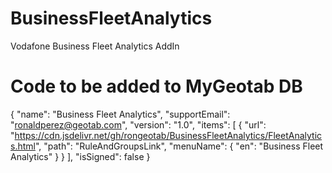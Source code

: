 # BusinessFleetAnalytics
Vodafone Business Fleet Analytics AddIn

# Code to be added to MyGeotab DB

{
	"name": "Business Fleet Analytics",
	"supportEmail": "ronaldperez@geotab.com",
	"version": "1.0",
	"items": [
		{
			"url": "https://cdn.jsdelivr.net/gh/rongeotab/BusinessFleetAnalytics/FleetAnalytics.html",
			"path": "RuleAndGroupsLink",
			"menuName": {
				"en": "Business Fleet Analytics"
			}
		}
	],
	"isSigned": false
}
